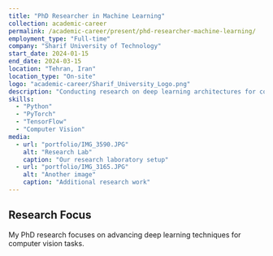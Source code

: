 ```yaml
---
title: "PhD Researcher in Machine Learning"
collection: academic-career
permalink: /academic-career/present/phd-researcher-machine-learning/
employment_type: "Full-time"
company: "Sharif University of Technology"
start_date: 2024-01-15
end_date: 2024-03-15
location: "Tehran, Iran"
location_type: "On-site"
logo: "academic-career/Sharif_University_Logo.png"
description: "Conducting research on deep learning architectures for computer vision applications."
skills:
  - "Python"
  - "PyTorch"
  - "TensorFlow"
  - "Computer Vision"
media:
  - url: "portfolio/IMG_3590.JPG"
    alt: "Research Lab"
    caption: "Our research laboratory setup"
  - url: "portfolio/IMG_3165.JPG"
    alt: "Another image"
    caption: "Additional research work"
---
```


## Research Focus

My PhD research focuses on advancing deep learning techniques for computer vision tasks.
